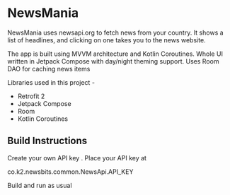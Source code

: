 # NewsMania
NewsMania uses newsapi.org to fetch news from your country. It shows a list of headlines, and clicking on one takes you to the news website.


The app is built using MVVM architecture and Kotlin Coroutines. Whole UI written in Jetpack Compose with day/night theming support. Uses Room DAO for caching news items

Libraries used in this project -

- Retrofit 2
- Jetpack Compose
- Room
- Kotlin Coroutines

## Build Instructions
Create your own API key . Place your API key at

co.k2.newsbits.common.NewsApi.API_KEY


Build and run as usual
